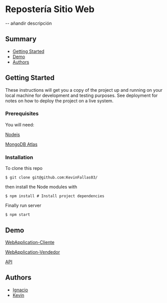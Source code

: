 # Repostería Sitio Web
-- añandir descripción

## Summary

  - [Getting Started](#getting-started)
  - [Demo](#demo)
  - [Authors](#authors)

## Getting Started

These instructions will get you a copy of the project up and running on
your local machine for development and testing purposes. See deployment
for notes on how to deploy the project on a live system.

### Prerequisites

You will need:

  [Nodejs](https://nodejs.org/es/download/)
  
  [MongoDB Atlas](https://www.mongodb.com/cloud/atlas)

### Installation

To clone this repo

    $ git clone git@github.com:KevinFallas03/

then install the Node modules with

    $ npm install # Install project dependencies

Finally run server

    $ npm start

## Demo

[WebApplication-Cliente]()

[WebApplication-Vendedor]()

[API]()

## Authors

   - [Ignacio](https://github.com/)
   - [Kevin](https://github.com/KevinFallas03)
   
